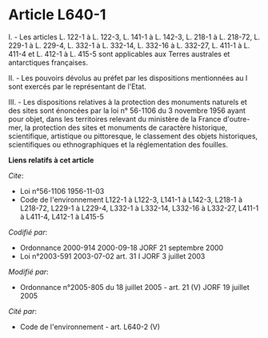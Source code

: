 # Article L640-1

I. - Les articles L. 122-1 à L. 122-3, L. 141-1 à L. 142-3, L. 218-1 à L. 218-72, L. 229-1 à L. 229-4, L. 332-1 à L. 332-14,
L. 332-16 à L. 332-27, L. 411-1 à L. 411-4 et L. 412-1 à L. 415-5 sont applicables aux Terres australes et antarctiques
françaises.

II. - Les pouvoirs dévolus au préfet par les dispositions mentionnées au I sont exercés par le représentant de l'Etat.

III. - Les dispositions relatives à la protection des monuments naturels et des sites sont énoncées par la loi n° 56-1106 du
3 novembre 1956 ayant pour objet, dans les territoires relevant du ministère de la France d'outre-mer, la protection des
sites et monuments de caractère historique, scientifique, artistique ou pittoresque, le classement des objets historiques,
scientifiques ou ethnographiques et la réglementation des fouilles.

**Liens relatifs à cet article**

_Cite_:

  - Loi n°56-1106 1956-11-03
  - Code de l'environnement L122-1 à L122-3, L141-1 à L142-3, L218-1 à L218-72, L229-1 à L229-4, L332-1 à L332-14, L332-16 à L332-27, L411-1 à L411-4, L412-1 à L415-5

_Codifié par_:

  - Ordonnance 2000-914 2000-09-18 JORF 21 septembre 2000
  - Loi n°2003-591 2003-07-02 art. 31 I JORF 3 juillet 2003

_Modifié par_:

  - Ordonnance n°2005-805 du 18 juillet 2005 - art. 21 (V) JORF 19 juillet 2005

_Cité par_:

  - Code de l'environnement - art. L640-2 (V)
